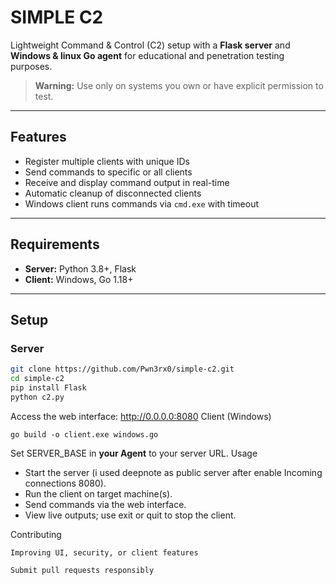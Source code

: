 # SIMPLE C2

Lightweight Command & Control (C2) setup with a **Flask server** and **Windows & linux Go agent** for educational and penetration testing purposes.

> **Warning:** Use only on systems you own or have explicit permission to test.

---

## Features

- Register multiple clients with unique IDs  
- Send commands to specific or all clients  
- Receive and display command output in real-time  
- Automatic cleanup of disconnected clients  
- Windows client runs commands via `cmd.exe` with timeout  

---

## Requirements

- **Server:** Python 3.8+, Flask  
- **Client:** Windows, Go 1.18+  

---

## Setup

### Server

```bash
git clone https://github.com/Pwn3rx0/simple-c2.git
cd simple-c2
pip install Flask
python c2.py
```
Access the web interface: http://0.0.0.0:8080
Client (Windows)
```
go build -o client.exe windows.go
```
Set SERVER_BASE in **your Agent** to your server URL.
Usage

   - Start the server (i used deepnote as public server after enable Incoming connections 8080).
   - Run the client on target machine(s).
   - Send commands via the web interface.
   - View live outputs; use exit or quit to stop the client.

Contributing

    Improving UI, security, or client features

    Submit pull requests responsibly

